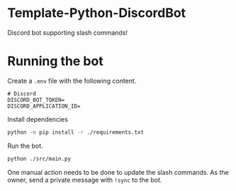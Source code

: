 # Template-Python-DiscordBot

Discord bot supporting slash commands!

# Running the bot

Create a `.env` file with the following content.

```env
# Discord
DISCORD_BOT_TOKEN=
DISCORD_APPLICATION_ID=
```

Install dependencies
```bash
python -m pip install -r ./requirements.txt
```

Run the bot.
```bash
python ./src/main.py
```

One manual action needs to be done to update the slash commands. As the owner, send a private message with `!sync` to the bot.